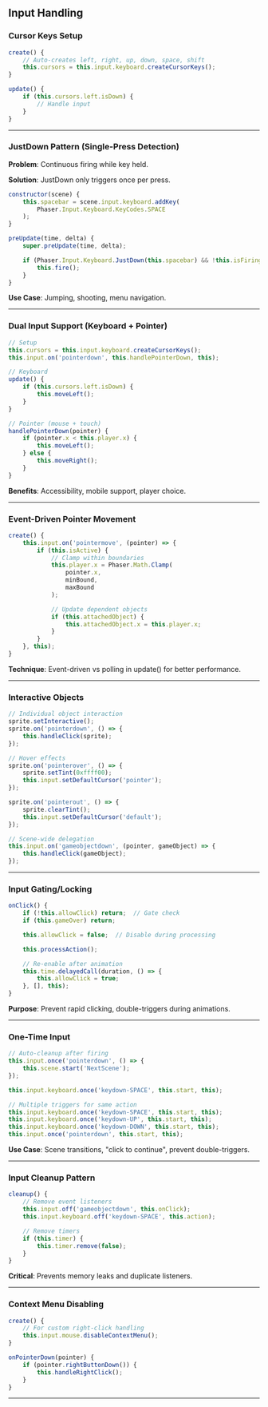 ## Input Handling

### Cursor Keys Setup

```javascript
create() {
    // Auto-creates left, right, up, down, space, shift
    this.cursors = this.input.keyboard.createCursorKeys();
}

update() {
    if (this.cursors.left.isDown) {
        // Handle input
    }
}
```

---

### JustDown Pattern (Single-Press Detection)

**Problem**: Continuous firing while key held.

**Solution**: JustDown only triggers once per press.

```javascript
constructor(scene) {
    this.spacebar = scene.input.keyboard.addKey(
        Phaser.Input.Keyboard.KeyCodes.SPACE
    );
}

preUpdate(time, delta) {
    super.preUpdate(time, delta);

    if (Phaser.Input.Keyboard.JustDown(this.spacebar) && !this.isFiring) {
        this.fire();
    }
}
```

**Use Case**: Jumping, shooting, menu navigation.

---

### Dual Input Support (Keyboard + Pointer)

```javascript
// Setup
this.cursors = this.input.keyboard.createCursorKeys();
this.input.on('pointerdown', this.handlePointerDown, this);

// Keyboard
update() {
    if (this.cursors.left.isDown) {
        this.moveLeft();
    }
}

// Pointer (mouse + touch)
handlePointerDown(pointer) {
    if (pointer.x < this.player.x) {
        this.moveLeft();
    } else {
        this.moveRight();
    }
}
```

**Benefits**: Accessibility, mobile support, player choice.

---

### Event-Driven Pointer Movement

```javascript
create() {
    this.input.on('pointermove', (pointer) => {
        if (this.isActive) {
            // Clamp within boundaries
            this.player.x = Phaser.Math.Clamp(
                pointer.x,
                minBound,
                maxBound
            );

            // Update dependent objects
            if (this.attachedObject) {
                this.attachedObject.x = this.player.x;
            }
        }
    }, this);
}
```

**Technique**: Event-driven vs polling in update() for better performance.

---

### Interactive Objects

```javascript
// Individual object interaction
sprite.setInteractive();
sprite.on('pointerdown', () => {
    this.handleClick(sprite);
});

// Hover effects
sprite.on('pointerover', () => {
    sprite.setTint(0xffff00);
    this.input.setDefaultCursor('pointer');
});

sprite.on('pointerout', () => {
    sprite.clearTint();
    this.input.setDefaultCursor('default');
});

// Scene-wide delegation
this.input.on('gameobjectdown', (pointer, gameObject) => {
    this.handleClick(gameObject);
});
```

---

### Input Gating/Locking

```javascript
onClick() {
    if (!this.allowClick) return;  // Gate check
    if (this.gameOver) return;

    this.allowClick = false;  // Disable during processing

    this.processAction();

    // Re-enable after animation
    this.time.delayedCall(duration, () => {
        this.allowClick = true;
    }, [], this);
}
```

**Purpose**: Prevent rapid clicking, double-triggers during animations.

---

### One-Time Input

```javascript
// Auto-cleanup after firing
this.input.once('pointerdown', () => {
    this.scene.start('NextScene');
});

this.input.keyboard.once('keydown-SPACE', this.start, this);

// Multiple triggers for same action
this.input.keyboard.once('keydown-SPACE', this.start, this);
this.input.keyboard.once('keydown-UP', this.start, this);
this.input.keyboard.once('keydown-DOWN', this.start, this);
this.input.once('pointerdown', this.start, this);
```

**Use Case**: Scene transitions, "click to continue", prevent double-triggers.

---

### Input Cleanup Pattern

```javascript
cleanup() {
    // Remove event listeners
    this.input.off('gameobjectdown', this.onClick);
    this.input.keyboard.off('keydown-SPACE', this.action);

    // Remove timers
    if (this.timer) {
        this.timer.remove(false);
    }
}
```

**Critical**: Prevents memory leaks and duplicate listeners.

---

### Context Menu Disabling

```javascript
create() {
    // For custom right-click handling
    this.input.mouse.disableContextMenu();
}

onPointerDown(pointer) {
    if (pointer.rightButtonDown()) {
        this.handleRightClick();
    }
}
```

---

